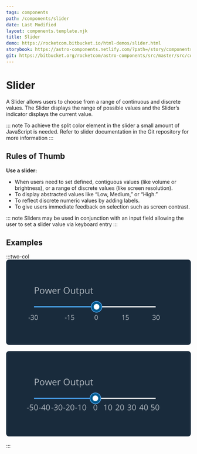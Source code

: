 ```yaml
---
tags: components
path: /components/slider
date: Last Modified
layout: components.template.njk
title: Slider
demo: https://rocketcom.bitbucket.io/html-demos/slider.html
storybook: https://astro-components.netlify.com/?path=/story/components-slider--slider
git: https://bitbucket.org/rocketcom/astro-components/src/master/src/components/rux-slider/
---
```


# Slider

A Slider allows users to choose from a range of continuous and discrete values. The Slider displays the range of possible values and the Slider’s indicator displays the current value.

::: note
To achieve the split color element in the slider a small amount of JavaScript is needed. Refer to slider documentation in the Git repository for more information
:::

## Rules of Thumb

**Use a slider:**

- When users need to set defined, contiguous values (like volume or brightness), or a range of discrete values (like screen resolution).
- To display abstracted values like “Low, Medium,” or “High.”
- To reflect discrete numeric values by adding labels.
- To give users immediate feedback on selection such as screen contrast.

::: note
Sliders may be used in conjunction with an input field allowing the user to set a slider value via keyboard entry
:::

## Examples

:::two-col
![Do: If adding labels, only use the minimal amount necessary to indicate the values.](/img/components/slider-do.png 'Do: If adding labels, only use the minimal amount necessary to indicate the values.')

![Don’t: Excessive labels clutter the design.](/img/components/slider-dont.png 'Don’t: Excessive labels clutter the design.')

:::
